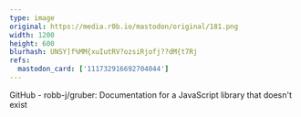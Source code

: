 ```yaml
---
type: image
original: https://media.r0b.io/mastodon/original/181.png
width: 1200
height: 600
blurhash: UNSY]f%MM{xuIutRV?ozsiRjofj??dM{t7Rj
refs:
  mastodon_card: ['111732916692704044']
---
```


GitHub - robb-j/gruber: Documentation for a JavaScript library that doesn't exist

